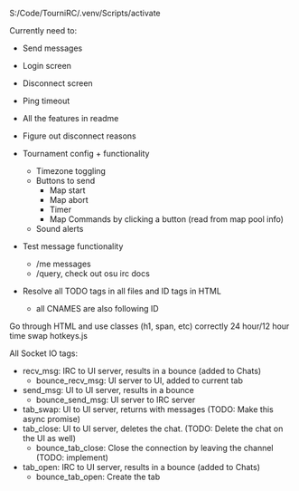 S:/Code/TourniRC/.venv/Scripts/activate

Currently need to:
- Send messages
- Login screen
- Disconnect screen

- Ping timeout
- All the features in readme
- Figure out disconnect reasons
- Tournament config + functionality
  - Timezone toggling
  - Buttons to send
    - Map start
    - Map abort
    - Timer
    - Map Commands by clicking a button (read from map pool info) 
  - Sound alerts
- Test message functionality
  - /me messages
  - /query, check out osu irc docs


- Resolve all TODO tags in all files and ID tags in HTML
  - all CNAMES are also following ID

Go through HTML and use classes (h1, span, etc) correctly
24 hour/12 hour time swap
hotkeys.js

All Socket IO tags:
- recv_msg: IRC to UI server, results in a bounce (added to Chats)
  - bounce_recv_msg: UI server to UI, added to current tab
- send_msg: UI to UI server, results in a bounce
  - bounce_send_msg: UI server to IRC server
- tab_swap: UI to UI server, returns with messages (TODO: Make this async promise)
- tab_close: UI to UI server, deletes the chat. (TODO: Delete the chat on the UI as well)
  - bounce_tab_close: Close the connection by leaving the channel (TODO: implement)
- tab_open: IRC to UI server, results in a bounce (added to Chats)
  - bounce_tab_open: Create the tab